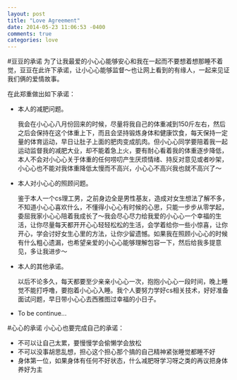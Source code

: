 ```yaml
---
layout: post
title: "Love Agreement"
date: 2014-05-23 11:06:53 -0400
comments: true
categories: love
---
```

#豆豆的承诺
为了让我最爱的小心心能够安心和我在一起而不要想着想那睡不着觉，豆豆在此许下承诺，让小心心能够监督～也让网上看到的有缘人，一起来见证我们俩的爱情故事。

在此郑重做出如下承诺：

* 本人的减肥问题。 

    我会在小心心八月份回来的时候，尽量将我自己的体重减到150斤左右，然后之后会保持在这个体重上下，而且会坚持锻炼身体和健康饮食，每天保持一定量的体育运动，早日让肚子上面的肥肉变成肌肉。但小心心同学要陪着我一起运动监督我的减肥大业，却不能着急上火，要有耐心看着我的体重逐步降低，本人不会对小心心关于体重的任何唠叨产生厌烦情绪、持反对意见或者吵架，小心心也不能对我体重降低太慢而不高兴，小心心不高兴我也就不高兴了～
    
* 本人对小心心的照顾问题。

    鉴于本人一个cs理工男，之前身边全是男性基友，造成对女生想法了解不多，不知道小心心喜欢什么，不懂得小心心有时候的心思，只能一步步从零学起，委屈我家小心心陪着我成长了～我会尽心尽力给我爱的小心心一个幸福的生活，让你尽量每天都开开心心轻轻松松的生活，会学着给你一些小惊喜，让你开心，学会讨好女生心里的方法，让你少留遗憾。如果我在照顾小心心的时候有什么粗心遗漏，也希望亲爱的小心心能够理解包容一下，然后给我多提意见，多让我进步～
    
* 本人的其他承诺。

    以后不论多久，每天都要至少亲亲小心心一次，抱抱小心心一段时间，晚上睡觉不能打呼噜，要抱着小心心入睡。我个人要努力学好cs相关技术，好好准备面试问题，早日带小心心去西雅图过幸福的小日子。
    
* To be continue...

#心心的承诺
小心心也要完成自己的承诺：

* 不可以让自己太累，要慢慢学会偷懒学会放松
* 不可以没事胡思乱想，担心这个担心那个搞的自己精神紧张睡觉都睡不好
* 身体第一位，如果身体有任何不好状态，什么减肥呀学习呀之类的再议把身体养好为主